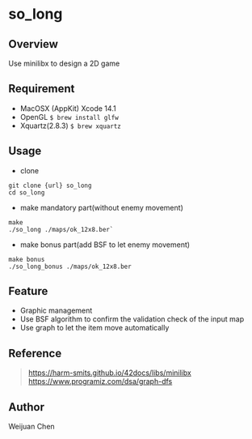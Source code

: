 # so_long

## Overview
Use minilibx to design a 2D game

## Requirement
- MacOSX (AppKit) Xcode 14.1
- OpenGL `$ brew install glfw`
- Xquartz(2.8.3) `$ brew xquartz`

## Usage
- clone
```
git clone {url} so_long
cd so_long
```
- make mandatory part(without enemy movement)
```
make
./so_long ./maps/ok_12x8.ber`
```
- make bonus part(add BSF to let enemy movement)
```
make bonus
./so_long_bonus ./maps/ok_12x8.ber
```

## Feature
- Graphic management
- Use BSF algorithm to confirm the validation check of the input map
- Use graph to let the item move automatically

## Reference
>https://harm-smits.github.io/42docs/libs/minilibx
>https://www.programiz.com/dsa/graph-dfs

## Author
Weijuan Chen



